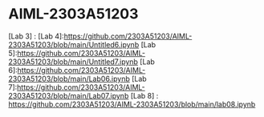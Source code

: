 # AIML-2303A51203
[Lab 1]: https://github.com/2303A51203/AIML-2303A51203/blob/main/Untitled1.ipynb
[Lab 2]:https://colab.research.google.com/drive/1me0uUOuN0xFsQ7D0k6f0LK9rBl61difY#scrollTo=dNnjW6oEb8Ip
[Lab 2 A*]:https://github.com/2303A51203/AIML-2303A51203/blob/main/Untitled2.ipynb
[Lab 3] :
[Lab 4]:https://github.com/2303A51203/AIML-2303A51203/blob/main/Untitled6.ipynb
[Lab 5]:https://github.com/2303A51203/AIML-2303A51203/blob/main/Untitled7.ipynb
[Lab 6]:https://github.com/2303A51203/AIML-2303A51203/blob/main/Lab06.ipynb
[Lab 7]:https://github.com/2303A51203/AIML-2303A51203/blob/main/Lab07.ipynb
[Lab 8] : https://github.com/2303A51203/AIML-2303A51203/blob/main/lab08.ipynb
